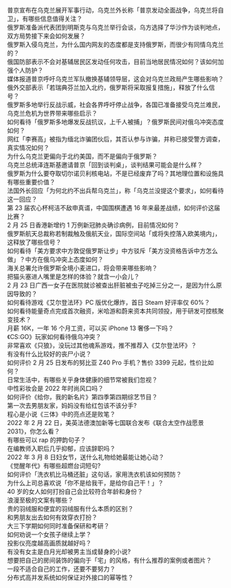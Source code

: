 普京宣布在乌克兰展开军事行动，乌克兰外长称「普京发动全面战争，乌克兰将自卫」，有哪些信息值得关注？  
俄罗斯准备派代表团到明斯克与乌克兰举行会谈，乌方选择了华沙作为谈判地点，双方局势接下来会如何发展？  
俄罗斯入侵乌克兰，为什么国内网友的态度都是支持俄罗斯，而很少有同情乌克兰的？  
俄国防部表示不会对基辅居民区发动任何攻击，目前当地居民情况如何？该如何加强个人防护？  
媒体报道普京呼吁乌克兰军队撤换基辅领导层，这会对乌克兰政局产生哪些影响？  
俄外交部表示「若瑞典芬兰加入北约，俄罗斯将采取报复措施」，释放了什么信号？  
俄罗斯多地举行反战示威，社会各界呼吁停止战争，各国已准备接受乌克兰难民，乌克兰危机为世界带来哪些启示？  
如何看待「俄罗斯多地爆发反战抗议，上千人被捕」？俄罗斯民间对俄乌冲突态度如何？  
网红「李赛高」被指为缅北诈骗团伙后，其否认参与诈骗，并称已接受警方调查，真实情况如何？  
为什么乌克兰更偏向于北约美国，而不是偏向于俄罗斯？  
乌克兰总统泽连斯基邀请普京「回到谈判桌」，谈判结果可能会是什么样？  
俄罗斯为什么要夺取切尔诺贝利核电站，不是已经废弃了吗？其地理位置和设施具有哪些重要价值？  
法国外长回应「为何北约不出兵帮乌克兰」，称「乌克兰没提这个要求」，如何看待这一回应？  
第 23 届农心杯柯洁不敌申真谞，中国围棋遭遇 16 年来最差战绩，如何评价这届比赛？  
2 月 25 日香港新增约 1 万例新冠肺炎确诊病例，目前情况如何？  
俄罗斯航天总裁称若制裁触及俄航天业，国际空间站「或将失控落入欧美境内」，这释放了哪些信号？  
如何看待「美方要求中方敦促俄罗斯让步」中方驳斥「美方没资格告诉中方怎么做」？中方在俄乌冲突上态度如何？  
海关总署允许俄罗斯全境小麦进口，将会带来哪些影响？  
把猫头塞进人嘴里是怎样的体验？就含一小会儿？  
2 月 23 日广西一女子在医院就诊被查出肝脏被虫子吃掉三分之一，是因为什么原因导致的？  
如何看待游戏《艾尔登法环》PC 版优化爆炸，首日 Steam 好评率仅 60%？  
如何看待能量奇点完成首次融资，米哈游和蔚来资本共同领投，用于研发可控核聚变技术？  
月薪 16K，一年 16 个月工资，可以买 iPhone 13 奢侈一下吗？  
《CS:GO》玩家如何看待俄乌冲突？  
非常喜欢《只狼》，没玩过其他魂系游戏，推不推荐入《艾尔登法环》？  
有没有什么比较好的丧尸小说？  
如何评价 2 月 25 日发布的努比亚 Z40 Pro 手机？售价 3399 元起，性价比如何？  
日常生活中，有哪些关乎身体健康的细节常被我们忽视？  
中性彩妆会是 2022 年时尚风口吗？  
如何评价《给你，我的新名片》第四季第四期综艺节目？  
第一次去男朋友家，妈妈没有给红包该不该分手?  
程心是小说《三体》中的亮点还是败笔？  
2022 年 2 月 22 日，美英法德澳加新等七国联合发布《联合太空作战愿景 2031》，你怎么看？  
有哪些可以 rap 的押韵句子？  
在编教师入职后几乎抑郁，应该辞职吗？  
2022 年 3 月 8 日妇女节，送什么礼物给她最能让她心动？  
《觉醒年代》有哪些超燃台词短句?  
如何评价「洗衣机比马桶还脏」这句话，家用洗衣机该如何预防？  
为什么上司总喜欢说「你不是给我干，是给你自己干！」？  
40 岁的女人如何打扮自己会比较符合年龄和身份？  
浪漫至极的文案有哪些？  
贵的羽绒服和便宜的羽绒服有什么本质的区别？  
和男朋友出去如何有效穿衣打扮？  
大三下学期如何同时准备保研和考研？  
如何劝说一个女孩子继续上学？  
投影仪亮度越高画质就越好吗？  
有没有女主是白月光却被男主当成替身的小说?  
想要把自己的房间装饰的偏向于「宅」的风格，有什么推荐的案例或者图片？  
一段不适合自己的工作，还要不要努力？  
分布式高并发系统如何保证对外接口的幂等性？  
